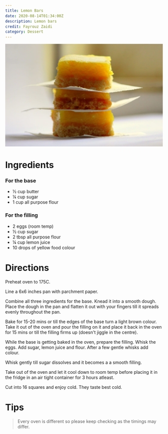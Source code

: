 ```yaml
---
title: Lemon Bars
date: 2020-08-14T01:34:00Z
description: Lemon bars
credit: Fayrouz Zaidi
category: Dessert
---
```

![lemon-bars](lemon-bars.jpeg)

# Ingredients

### For the base
* ½ cup butter
* ¼ cup sugar  
* 1 cup all purpose flour

### For the filling
* 2 eggs (room temp)
* ½ cup sugar
* 2 tbsp all purpose flour
* ¼ cup lemon juice 
* 10 drops of yellow food colour

# Directions
Preheat oven to 175C.

Line a 6x6 inches pan with parchment paper.

Combine all three ingredients for the base. Knead it into a smooth dough. Place the dough in the pan and flatten it out with your fingers till it spreads evenly throughout the pan.

Bake for 15-20 mins or till the edges of the base turn a light brown colour. Take it out of the oven and pour the filling on it and place it back in the oven for 15 mins or till the filling firms up (doesn't jiggle in the centre).

While the base is getting baked in the oven, prepare the filling. Whisk the eggs. Add sugar, lemon juice and flour. After a few gentle whisks add colour. 

Whisk gently till sugar dissolves and it becomes a a smooth filling. 

Take out of the oven and let it cool down to room temp before placing it in the fridge in an air tight container for 3 hours atleast.

Cut into 16 squares and enjoy cold. They taste best cold.

# Tips
> Every oven is different so please keep checking as the timings may differ.
